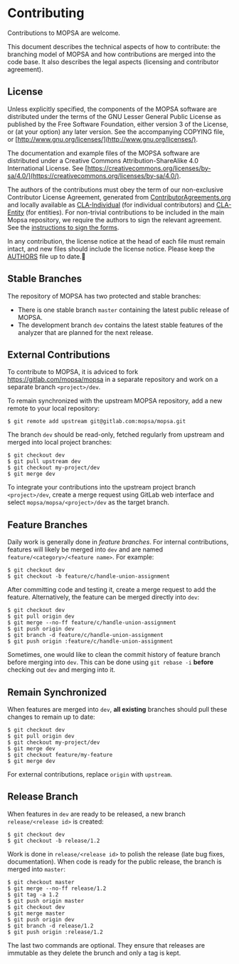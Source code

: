 Contributing
============

Contributions to MOPSA are welcome.

This document describes the technical aspects of how to contribute: the branching model of MOPSA and how contributions are merged into the code base.
It also describes the legal aspects (licensing and contributor agreement).


License
--------

Unless explicitly specified, the components of the MOPSA software are distributed under the terms of the GNU Lesser General Public License as published by the Free Software Foundation, either version 3 of the License, or (at your option) any later version.
See the accompanying COPYING file, or [http://www.gnu.org/licenses/](http://www.gnu.org/licenses/).

The documentation and example files of the MOPSA software are distributed under a Creative Commons Attribution-ShareAlike 4.0 International License. See [https://creativecommons.org/licenses/by-sa/4.0/](https://creativecommons.org/licenses/by-sa/4.0/).

The authors of the contributions must obey the term of our non-exclusive Contributor License Agreement, generated from [ContributorAgreements.org](http://contributoragreements.org/) and locally available as [CLA-Individual](CLA-Individual.pdf) (for individual contributors) and [CLA-Entity](CLA-Entity.pdf) (for entities).
For non-trivial contributions to be included in the main Mopsa repository, we require the authors to sign the relevant agreement. See the [instructions to sign the forms](http://mopsa.lip6.fr/contributing.html).

In any contribution, the license notice at the head of each file must remain intact, and new files should include the license notice.
Please keep the [AUTHORS](AUTHORS) file up to date.



Stable Branches
---------------
The repository of MOPSA has two protected and stable branches: 
- There is one stable branch `master` containing the latest public release of MOPSA.
- The development branch `dev` contains the latest stable features of the analyzer that are planned for the next release.


External Contributions
----------------------
To contribute to MOPSA, it is adviced to fork https://gitlab.com/mopsa/mopsa in a separate repository and work on a separate branch `<project>/dev`.

To remain synchronized with the upstream MOPSA repository, add a new remote to your local repository:
```shell
$ git remote add upstream git@gitlab.com:mopsa/mopsa.git
```
The branch `dev` should be read-only, fetched regularly from upstream and merged into local project branches:
```shell
$ git checkout dev
$ git pull upstream dev
$ git checkout my-project/dev
$ git merge dev
```

To integrate your contributions into the upstream project branch `<project>/dev`, create a merge request using GitLab web interface and select `mopsa/mopsa/<project>/dev` as the target branch.


Feature Branches
----------------
Daily work is generally done in *feature branches*. For internal contributions, features will likely be merged into `dev` and are named `feature/<category>/<feature name>`. For example:
```shell
$ git checkout dev
$ git checkout -b feature/c/handle-union-assignment
```

After committing code and testing it, create a merge request to add the feature. Alternatively, the feature can be merged directly into `dev`:
```shell
$ git checkout dev
$ git pull origin dev
$ git merge --no-ff feature/c/handle-union-assignment
$ git push origin dev
$ git branch -d feature/c/handle-union-assignment
$ git push origin :feature/c/handle-union-assignment
```

Sometimes, one would like to clean the commit history of feature branch before merging into `dev`. This can be done using `git rebase -i` **before** checking out `dev` and merging into it.


Remain Synchronized
--------------------
When features are merged into `dev`, **all existing** branches should pull these changes to remain up to date:
```shell
$ git checkout dev
$ git pull origin dev
$ git checkout my-project/dev
$ git merge dev
$ git checkout feature/my-feature
$ git merge dev
```

For external contributions, replace `origin` with `upstream`.

Release Branch
---------------
When features in `dev` are ready to be released, a new branch `release/<release id>` is created:
```shell
$ git checkout dev
$ git checkout -b release/1.2
```

Work is done in `release/<release id>` to polish the release (late bug fixes, documentation). When code is ready for the public release, the branch is merged into `master`:
```shell
$ git checkout master
$ git merge --no-ff release/1.2
$ git tag -a 1.2
$ git push origin master
$ git checkout dev
$ git merge master
$ git push origin dev
$ git branch -d release/1.2
$ git push origin :release/1.2
```

The last two commands are optional. They ensure that releases are immutable as they delete the brunch and only a tag is kept.
